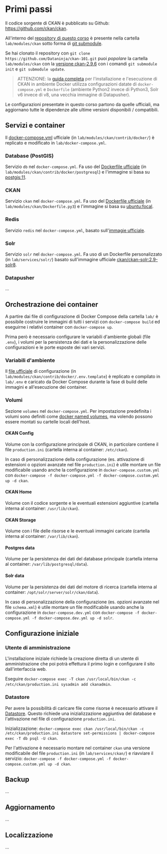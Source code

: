 # Primi passi

Il codice sorgente di CKAN è pubblicato su Github: https://github.com/ckan/ckan.

All'interno del [repository di questo corso](https://github.com/Dataninja/ckan-101) è presente nella cartella `lab/modules/ckan` sotto forma di [git submodule](https://git-scm.com/book/en/v2/Git-Tools-Submodules).

Se hai clonato il repository con `git clone https://github.com/Dataninja/ckan-101.git` puoi *popolare* la cartella `lab/modules/ckan` con la [versione ckan-2.9.6](https://github.com/ckan/ckan/tree/ckan-2.9.6) con i comandi `git submodule init` e `git submodule update`.

> ATTENZIONE: la [guida completa](https://docs.ckan.org/en/2.9/maintaining/installing/install-from-docker-compose.html) per l'installazione e l'esecuzione di CKAN in ambiente Docker utilizza configurazioni datate di `docker-compose.yml` e `Dockerfile` (ambiente Python2 invece di Python3, Solr v6 invece di v8, una vecchia immagine di Datapusher).

Le configurazioni presentate in questo corso partono da quelle ufficiali, ma aggiornano tutte le dipendenze alle ultime versioni disponibili / compatibili.

## Servizi e container

Il [docker-compose.yml](https://github.com/ckan/ckan/blob/ckan-2.9.6/contrib/docker/docker-compose.yml) ufficiale (in `lab/modules/ckan/contrib/docker/`) è replicato e modificato in `lab/docker-compose.yml`.

### Database (PostGIS)

Servizio `db` nel `docker-compose.yml`. Fa uso del [Dockerfile ufficiale](https://github.com/ckan/ckan/blob/ckan-2.9.6/contrib/docker/postgresql/Dockerfile) (in `lab/modules/ckan/contrib/docker/postgresql`) e l'immagine si basa su [postgis:11](https://hub.docker.com/r/mdillon/postgis/).

### CKAN

Servizio `ckan` nel `docker-compose.yml`. Fa uso del [Dockerfile ufficiale](https://github.com/ckan/ckan/blob/ckan-2.9.6/Dockerfile.py3) (in `lab/modules/ckan/Dockerfile.py3`) e l'immagine si basa su [ubuntu:focal](https://hub.docker.com/_/ubuntu).

### Redis

Servizio `redis` nel `docker-compose.yml`, basato sull'[immagie ufficiale](https://hub.docker.com/_/redis).

### Solr

Servizio `solr` nel `docker-compose.yml`. Fa uso di un Dockerfile personalizzato (in `lab/services/solr/`) basato sull'immagine ufficiale [ckan/ckan-solr:2.9-solr8](https://hub.docker.com/r/ckan/ckan-solr).

### Datapusher

...

## Orchestrazione dei container

A partire dai file di configurazione di Docker Compose della cartella `lab/` è possibile costruire le immagini di tutti i servizi con `docker-compose build` ed eseguirne i relativi container con `docker-compose up`.

Prima però è necessario configurare le variabili d'ambiente globali (file `.env`), i volumi per la persistenza dei dati e la personalizzazione delle configurazioni e le porte esposte dei vari servizi.

### Variabili d'ambiente

Il [file ufficiale](https://github.com/ckan/ckan/blob/ckan-2.9.6/contrib/docker/.env.template) di configurazione (in `lab/modules/ckan/contrib/docker/.env.template`) è replicato e compilato in `lab/.env` e caricato da Docker Compose durante la fase di build delle immagini e all'esecuzione dei container.

### Volumi

Sezione `volumes` nel `docker-compose.yml`. Per impostazione predefinita i volumi sono definiti come [docker named volumes](https://docs.docker.com/storage/volumes/), ma volendo possono essere montati su cartelle locali dell'host.

#### CKAN Config

Volume con la configurazione principale di CKAN, in particolare contiene il file `production.ini` (cartella interna al container: `/etc/ckan`).

In caso di personalizzazione della configurazione (es. attivazione di estensioni o opzioni avanzate nel file `production.ini`) è utile montare un file modificabile usando anche la configurazione in `docker-compose.custom.yml` con `docker-compose -f docker-compose.yml -f docker-compose.custom.yml up -d ckan`.

#### CKAN Home

Volume con il codice sorgente e le eventuali estensioni aggiuntive (cartella interna al container: `/usr/lib/ckan`).

#### CKAN Storage

Volume con i file delle risorse e le eventuali immagini caricate (cartella interna al container: `/var/lib/ckan`).

#### Postgres data

Volume per la persistenza dei dati del database principale (cartella interna al container: `/var/lib/postgresql/data`).

#### Solr data

Volume per la persistenza dei dati del motore di ricerca (cartella interna al container: `/opt/solr/server/solr/ckan/data`).

In caso di personalizzazione della configurazione (es. opzioni avanzate nel file `schema.xml`) è utile montare un file modificabile usando anche la configurazione in `docker-compose.dev.yml` con `docker-compose -f docker-compose.yml -f docker-compose.dev.yml up -d solr`.

## Configurazione iniziale

### Utente di amministrazione

L'installazione iniziale richiede la creazione diretta di un utente di amministrazione che poi potrà effettura il primo login e configurare il sito dall'interfaccia web.

Eseguire `docker-compose exec -T ckan /usr/local/bin/ckan -c /etc/ckan/production.ini sysadmin add ckanadmin`.

### Datastore

Per avere la possibilità di caricare file come risorse è necessario attivare il [Datastore](https://docs.ckan.org/en/2.9/maintaining/installing/install-from-docker-compose.html#datastore-and-datapusher). Questo richiede una inizializzazione aggiuntiva del database e l'attivazione nel file di configurazione `production.ini`.

Inizializzazione: `docker-compose exec ckan /usr/local/bin/ckan -c /etc/ckan/production.ini datastore set-permissions | docker-compose exec -T db psql -U ckan`.

Per l'attivazione è necessario montare nel container `ckan` una versione modificabile del file `production.ini` (in `lab/services/ckan/`) e riavviare il servizio: `docker-compose -f docker-compose.yml -f docker-compose.custom.yml up -d ckan`.

## Backup

...

## Aggiornamento

...

## Localizzazione

...
